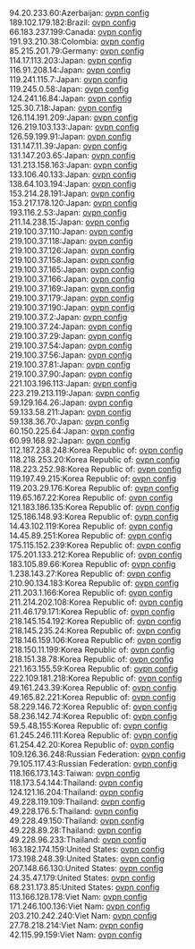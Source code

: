 94.20.233.60:Azerbaijan: [ovpn config](vpn/94_20_233_60.ovpn)  
189.102.179.182:Brazil: [ovpn config](vpn/189_102_179_182.ovpn)  
66.183.237.199:Canada: [ovpn config](vpn/66_183_237_199.ovpn)  
191.93.210.38:Colombia: [ovpn config](vpn/191_93_210_38.ovpn)  
85.215.201.79:Germany: [ovpn config](vpn/85_215_201_79.ovpn)  
114.17.113.203:Japan: [ovpn config](vpn/114_17_113_203.ovpn)  
116.91.208.14:Japan: [ovpn config](vpn/116_91_208_14.ovpn)  
119.241.115.7:Japan: [ovpn config](vpn/119_241_115_7.ovpn)  
119.245.0.58:Japan: [ovpn config](vpn/119_245_0_58.ovpn)  
124.241.16.84:Japan: [ovpn config](vpn/124_241_16_84.ovpn)  
125.30.7.18:Japan: [ovpn config](vpn/125_30_7_18.ovpn)  
126.114.191.209:Japan: [ovpn config](vpn/126_114_191_209.ovpn)  
126.219.103.133:Japan: [ovpn config](vpn/126_219_103_133.ovpn)  
126.59.199.91:Japan: [ovpn config](vpn/126_59_199_91.ovpn)  
131.147.11.39:Japan: [ovpn config](vpn/131_147_11_39.ovpn)  
131.147.203.65:Japan: [ovpn config](vpn/131_147_203_65.ovpn)  
131.213.158.163:Japan: [ovpn config](vpn/131_213_158_163.ovpn)  
133.106.40.133:Japan: [ovpn config](vpn/133_106_40_133.ovpn)  
138.64.103.194:Japan: [ovpn config](vpn/138_64_103_194.ovpn)  
153.214.28.191:Japan: [ovpn config](vpn/153_214_28_191.ovpn)  
153.217.178.120:Japan: [ovpn config](vpn/153_217_178_120.ovpn)  
193.116.2.53:Japan: [ovpn config](vpn/193_116_2_53.ovpn)  
211.14.238.15:Japan: [ovpn config](vpn/211_14_238_15.ovpn)  
219.100.37.110:Japan: [ovpn config](vpn/219_100_37_110.ovpn)  
219.100.37.118:Japan: [ovpn config](vpn/219_100_37_118.ovpn)  
219.100.37.126:Japan: [ovpn config](vpn/219_100_37_126.ovpn)  
219.100.37.158:Japan: [ovpn config](vpn/219_100_37_158.ovpn)  
219.100.37.165:Japan: [ovpn config](vpn/219_100_37_165.ovpn)  
219.100.37.166:Japan: [ovpn config](vpn/219_100_37_166.ovpn)  
219.100.37.169:Japan: [ovpn config](vpn/219_100_37_169.ovpn)  
219.100.37.179:Japan: [ovpn config](vpn/219_100_37_179.ovpn)  
219.100.37.190:Japan: [ovpn config](vpn/219_100_37_190.ovpn)  
219.100.37.2:Japan: [ovpn config](vpn/219_100_37_2.ovpn)  
219.100.37.24:Japan: [ovpn config](vpn/219_100_37_24.ovpn)  
219.100.37.29:Japan: [ovpn config](vpn/219_100_37_29.ovpn)  
219.100.37.54:Japan: [ovpn config](vpn/219_100_37_54.ovpn)  
219.100.37.56:Japan: [ovpn config](vpn/219_100_37_56.ovpn)  
219.100.37.81:Japan: [ovpn config](vpn/219_100_37_81.ovpn)  
219.100.37.90:Japan: [ovpn config](vpn/219_100_37_90.ovpn)  
221.103.196.113:Japan: [ovpn config](vpn/221_103_196_113.ovpn)  
223.219.213.119:Japan: [ovpn config](vpn/223_219_213_119.ovpn)  
59.129.164.26:Japan: [ovpn config](vpn/59_129_164_26.ovpn)  
59.133.58.211:Japan: [ovpn config](vpn/59_133_58_211.ovpn)  
59.138.36.70:Japan: [ovpn config](vpn/59_138_36_70.ovpn)  
60.150.225.64:Japan: [ovpn config](vpn/60_150_225_64.ovpn)  
60.99.168.92:Japan: [ovpn config](vpn/60_99_168_92.ovpn)  
112.187.238.248:Korea Republic of: [ovpn config](vpn/112_187_238_248.ovpn)  
118.218.253.20:Korea Republic of: [ovpn config](vpn/118_218_253_20.ovpn)  
118.223.252.98:Korea Republic of: [ovpn config](vpn/118_223_252_98.ovpn)  
119.197.49.215:Korea Republic of: [ovpn config](vpn/119_197_49_215.ovpn)  
119.203.29.176:Korea Republic of: [ovpn config](vpn/119_203_29_176.ovpn)  
119.65.167.22:Korea Republic of: [ovpn config](vpn/119_65_167_22.ovpn)  
121.183.186.135:Korea Republic of: [ovpn config](vpn/121_183_186_135.ovpn)  
125.186.148.93:Korea Republic of: [ovpn config](vpn/125_186_148_93.ovpn)  
14.43.102.119:Korea Republic of: [ovpn config](vpn/14_43_102_119.ovpn)  
14.45.89.251:Korea Republic of: [ovpn config](vpn/14_45_89_251.ovpn)  
175.115.152.239:Korea Republic of: [ovpn config](vpn/175_115_152_239.ovpn)  
175.201.133.212:Korea Republic of: [ovpn config](vpn/175_201_133_212.ovpn)  
183.105.89.66:Korea Republic of: [ovpn config](vpn/183_105_89_66.ovpn)  
1.238.143.27:Korea Republic of: [ovpn config](vpn/1_238_143_27.ovpn)  
210.90.134.183:Korea Republic of: [ovpn config](vpn/210_90_134_183.ovpn)  
211.203.1.166:Korea Republic of: [ovpn config](vpn/211_203_1_166.ovpn)  
211.214.202.108:Korea Republic of: [ovpn config](vpn/211_214_202_108.ovpn)  
211.46.179.171:Korea Republic of: [ovpn config](vpn/211_46_179_171.ovpn)  
218.145.154.192:Korea Republic of: [ovpn config](vpn/218_145_154_192.ovpn)  
218.145.235.24:Korea Republic of: [ovpn config](vpn/218_145_235_24.ovpn)  
218.146.159.106:Korea Republic of: [ovpn config](vpn/218_146_159_106.ovpn)  
218.150.11.199:Korea Republic of: [ovpn config](vpn/218_150_11_199.ovpn)  
218.151.38.78:Korea Republic of: [ovpn config](vpn/218_151_38_78.ovpn)  
221.163.155.59:Korea Republic of: [ovpn config](vpn/221_163_155_59.ovpn)  
222.109.181.218:Korea Republic of: [ovpn config](vpn/222_109_181_218.ovpn)  
49.161.243.39:Korea Republic of: [ovpn config](vpn/49_161_243_39.ovpn)  
49.165.82.221:Korea Republic of: [ovpn config](vpn/49_165_82_221.ovpn)  
58.229.146.72:Korea Republic of: [ovpn config](vpn/58_229_146_72.ovpn)  
58.236.142.74:Korea Republic of: [ovpn config](vpn/58_236_142_74.ovpn)  
59.5.48.155:Korea Republic of: [ovpn config](vpn/59_5_48_155.ovpn)  
61.245.246.111:Korea Republic of: [ovpn config](vpn/61_245_246_111.ovpn)  
61.254.42.20:Korea Republic of: [ovpn config](vpn/61_254_42_20.ovpn)  
109.126.36.248:Russian Federation: [ovpn config](vpn/109_126_36_248.ovpn)  
79.105.117.43:Russian Federation: [ovpn config](vpn/79_105_117_43.ovpn)  
118.166.173.143:Taiwan: [ovpn config](vpn/118_166_173_143.ovpn)  
118.173.54.144:Thailand: [ovpn config](vpn/118_173_54_144.ovpn)  
124.121.16.204:Thailand: [ovpn config](vpn/124_121_16_204.ovpn)  
49.228.119.109:Thailand: [ovpn config](vpn/49_228_119_109.ovpn)  
49.228.176.5:Thailand: [ovpn config](vpn/49_228_176_5.ovpn)  
49.228.49.150:Thailand: [ovpn config](vpn/49_228_49_150.ovpn)  
49.228.89.28:Thailand: [ovpn config](vpn/49_228_89_28.ovpn)  
49.228.96.233:Thailand: [ovpn config](vpn/49_228_96_233.ovpn)  
163.182.174.159:United States: [ovpn config](vpn/163_182_174_159.ovpn)  
173.198.248.39:United States: [ovpn config](vpn/173_198_248_39.ovpn)  
207.148.66.130:United States: [ovpn config](vpn/207_148_66_130.ovpn)  
24.35.47.179:United States: [ovpn config](vpn/24_35_47_179.ovpn)  
68.231.173.85:United States: [ovpn config](vpn/68_231_173_85.ovpn)  
113.166.128.178:Viet Nam: [ovpn config](vpn/113_166_128_178.ovpn)  
171.246.100.136:Viet Nam: [ovpn config](vpn/171_246_100_136.ovpn)  
203.210.242.240:Viet Nam: [ovpn config](vpn/203_210_242_240.ovpn)  
27.78.218.214:Viet Nam: [ovpn config](vpn/27_78_218_214.ovpn)  
42.115.99.159:Viet Nam: [ovpn config](vpn/42_115_99_159.ovpn)  
